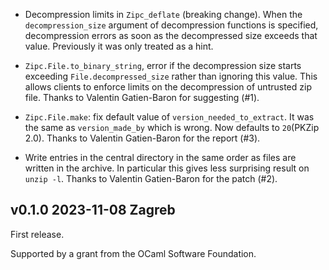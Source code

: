 

- Decompression limits in `Zipc_deflate` (breaking change). When the
  `decompression_size` argument of decompression functions is
  specified, decompression errors as soon as the decompressed size
  exceeds that value. Previously it was only treated as a hint.

- `Zipc.File.to_binary_string`, error if the decompression size starts
  exceeding `File.decompressed_size` rather than ignoring this value.
  This allows clients to enforce limits on the decompression of
  untrusted zip file. Thanks to Valentin Gatien-Baron for suggesting (#1).

- `Zipc.File.make`: fix default value of `version_needed_to_extract`. It
  was the same as `version_made_by` which is wrong. Now defaults
  to `20`(PKZip 2.0). Thanks to Valentin Gatien-Baron for the report (#3).

- Write entries in the central directory in the same order as files
  are written in the archive. In particular this gives less
  surprising result on `unzip -l`. Thanks to Valentin Gatien-Baron
  for the patch (#2).

v0.1.0 2023-11-08 Zagreb
------------------------

First release.

Supported by a grant from the OCaml Software Foundation.
